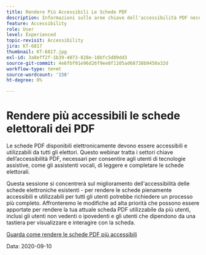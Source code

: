 ```yaml
---
title: Rendere Più Accessibili Le Schede PDF
description: Informazioni sulle aree chiave dell'accessibilità PDF necessarie per consentire agli utenti di tecnologie assistive, ad esempio gli assistenti vocali, di leggere e completare le schede
feature: Accessibility
role: User
level: Experienced
topic-revisit: Accessibility
jira: KT-6817
thumbnail: KT-6817.jpg
exl-id: 3a8eff2f-1b39-4073-828e-18bfc5d89dd3
source-git-commit: 4e6fbf91e96d26f9ee8f1105ad68738b9450a32d
workflow-type: tm+mt
source-wordcount: '158'
ht-degree: 0%

---
```


# Rendere più accessibili le schede elettorali dei PDF

Le schede PDF disponibili elettronicamente devono essere accessibili e utilizzabili da tutti gli elettori. Questo webinar tratta i settori chiave dell’accessibilità PDF, necessari per consentire agli utenti di tecnologie assistive, come gli assistenti vocali, di leggere e completare le schede elettorali.

Questa sessione si concentrerà sul miglioramento dell&#39;accessibilità delle schede elettroniche esistenti - per rendere le schede pienamente accessibili e utilizzabili per tutti gli utenti potrebbe richiedere un processo più completo. Affronteremo le modifiche ad alta priorità che possono essere apportate per rendere la tua attuale scheda PDF utilizzabile da più utenti, inclusi gli utenti non vedenti o ipovedenti e gli utenti che dipendono da una tastiera per visualizzare e interagire con la scheda.

[Guarda come rendere le schede PDF più accessibili](https://event.on24.com/wcc/r/2620020/599427B9BC7DA6BB34A4D46EB0EB1F63)

Data: 2020-09-10